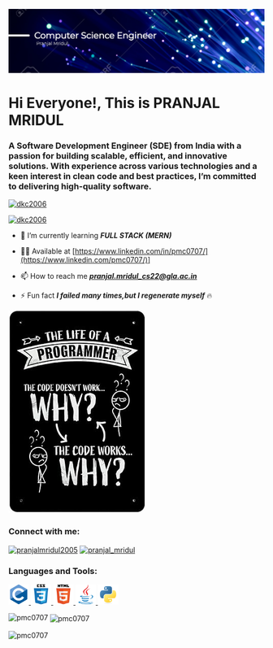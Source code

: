 ![logo](https://github.com/pmc0707/pmc0707/blob/main/6604629fb132260013f4a344.jpg)
<h1 align="left">Hi Everyone!, This is PRANJAL MRIDUL</h1>
<h3 align="left">A Software Development Engineer (SDE) from India with a passion for building scalable, efficient, and innovative solutions. With experience across various technologies and a keen interest in clean code and best practices, I’m committed to delivering high-quality software.</h3>
<p align="left" dir="auto"> <a target="_blank" rel="noopener noreferrer nofollow" href="https://camo.githubusercontent.com/44503b91cca36dab40c38db37d22a24d51f52e02f8ef36105231c98b7503e298/68747470733a2f2f6b6f6d617265762e636f6d2f67687076632f3f757365726e616d653d646b6332303036266c6162656c3d50726f66696c65253230766965777326636f6c6f723d306537356236267374796c653d666c6174"><img src="https://camo.githubusercontent.com/44503b91cca36dab40c38db37d22a24d51f52e02f8ef36105231c98b7503e298/68747470733a2f2f6b6f6d617265762e636f6d2f67687076632f3f757365726e616d653d646b6332303036266c6162656c3d50726f66696c65253230766965777326636f6c6f723d306537356236267374796c653d666c6174" alt="dkc2006" data-canonical-src="https://komarev.com/ghpvc/?username=dkc2006&amp;label=Profile%20views&amp;color=0e75b6&amp;style=flat" style="max-width: 100%;"></a> </p>
<p align="left" dir="auto"> <a href="https://github.com/ryo-ma/github-profile-trophy"><img src="https://camo.githubusercontent.com/d6766852befaa2670d350f5d9ff5855b1517e77947c6a3058ee3f7cc3345f744/68747470733a2f2f6769746875622d70726f66696c652d74726f7068792e76657263656c2e6170702f3f757365726e616d653d646b6332303036" alt="dkc2006" data-canonical-src="https://github-profile-trophy.vercel.app/?username=dkc2006" style="max-width: 100%;"></a> </p>

- 🌱 I’m currently learning _**FULL STACK (MERN)**_

- 👨‍💻  Available at [https://www.linkedin.com/in/pmc0707/](https://www.linkedin.com/pmc0707/)]

- 📫 How to reach me _**pranjal.mridul_cs22@gla.ac.in**_

- ⚡ Fun fact _**I failed many times,but I regenerate myself**_ 🔥

<div >
  <img margin-left="-50px" src="gituu.jpg">
</div>

<h3 align="left">Connect with me:</h3>
<p align="left">
<a href="https://linkedin.com/in/pranjalmridul2005" target="blank"><img align="center" src="https://raw.githubusercontent.com/rahuldkjain/github-profile-readme-generator/master/src/images/icons/Social/linked-in-alt.svg" alt="pranjalmridul2005" height="30" width="40" /></a>
<a href="https://codeforces.com/profile/pranjal_mridul" target="blank"><img align="center" src="https://raw.githubusercontent.com/rahuldkjain/github-profile-readme-generator/master/src/images/icons/Social/codeforces.svg" alt="pranjal_mridul" height="30" width="40" /></a>
</p>

<h3 align="left">Languages and Tools:</h3>
<p align="left"> <a href="https://www.cprogramming.com/" target="_blank" rel="noreferrer"> <img src="https://raw.githubusercontent.com/devicons/devicon/master/icons/c/c-original.svg" alt="c" width="40" height="40"/> </a> <a href="https://www.w3schools.com/css/" target="_blank" rel="noreferrer"> <img src="https://raw.githubusercontent.com/devicons/devicon/master/icons/css3/css3-original-wordmark.svg" alt="css3" width="40" height="40"/> </a> <a href="https://www.w3.org/html/" target="_blank" rel="noreferrer"> <img src="https://raw.githubusercontent.com/devicons/devicon/master/icons/html5/html5-original-wordmark.svg" alt="html5" width="40" height="40"/> </a> <a href="https://www.java.com" target="_blank" rel="noreferrer"> <img src="https://raw.githubusercontent.com/devicons/devicon/master/icons/java/java-original.svg" alt="java" width="40" height="40"/> </a> <a href="https://www.python.org" target="_blank" rel="noreferrer"> <img src="https://raw.githubusercontent.com/devicons/devicon/master/icons/python/python-original.svg" alt="python" width="40" height="40"/> </a> </p>

<p><img align="left" src="https://github-readme-stats.vercel.app/api/top-langs?username=pmc0707&show_icons=true&locale=en&layout=compact" alt="pmc0707" /></p>

<p>&nbsp;<img align="center" src="https://github-readme-stats.vercel.app/api?username=pmc0707&show_icons=true&locale=en" alt="pmc0707" /></p>

<p><img align="center" src="https://github-readme-streak-stats.herokuapp.com/?user=pmc0707&" alt="pmc0707" /></p>
